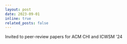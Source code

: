 ```yaml
---
layout: post
date: 2023-09-01
inline: true
related_posts: false
---
```


Invited to peer-review papers for ACM CHI and ICWSM '24

